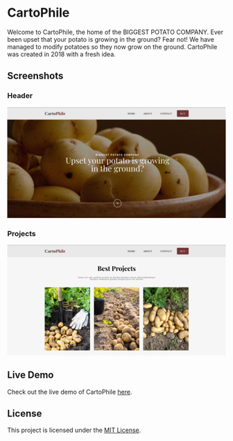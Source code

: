 # CartoPhile

Welcome to CartoPhile, the home of the BIGGEST POTATO COMPANY. Ever been upset that your potato is growing in the ground? Fear not! We have managed to modify potatoes so they now grow on the ground. CartoPhile was created in 2018 with a fresh idea.

## Screenshots

### Header

![Header](assets/screenshots/Header.png)

### Projects

![Projects](assets/screenshots/Projects.png)

## Live Demo

Check out the live demo of CartoPhile [here](https://sexomq.github.io/WebPage-CartoPhile/).

## License

This project is licensed under the [MIT License](https://www.youtube.com/watch?v=dQw4w9WgXcQ).
